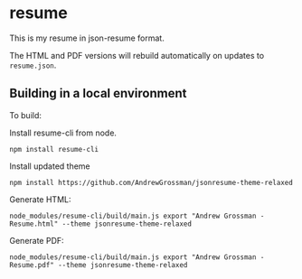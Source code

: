 # resume

This is my resume in json-resume format.

The HTML and PDF versions will rebuild automatically on updates to `resume.json`.

## Building in a local environment

To build:

Install resume-cli from node.

```npm install resume-cli```

Install updated theme

```npm install https://github.com/AndrewGrossman/jsonresume-theme-relaxed```

Generate HTML:

```node_modules/resume-cli/build/main.js export "Andrew Grossman - Resume.html" --theme jsonresume-theme-relaxed```

Generate PDF:

```node_modules/resume-cli/build/main.js export "Andrew Grossman - Resume.pdf" --theme jsonresume-theme-relaxed```

